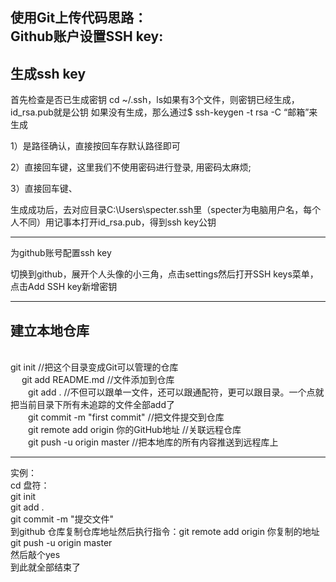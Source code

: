 使用Git上传代码思路：
<br/>
Github账户设置SSH key:<br/>
---
 生成ssh key
-------
首先检查是否已生成密钥 cd ~/.ssh，ls如果有3个文件，则密钥已经生成，id_rsa.pub就是公钥
如果没有生成，那么通过$ ssh-keygen -t rsa -C “邮箱”来生成


1）是路径确认，直接按回车存默认路径即可

2）直接回车键，这里我们不使用密码进行登录, 用密码太麻烦;

3）直接回车键、

生成成功后，去对应目录C:\Users\specter\.ssh里（specter为电脑用户名，每个人不同）用记事本打开id_rsa.pub，得到ssh key公钥

---
为github账号配置ssh key

切换到github，展开个人头像的小三角，点击settings然后打开SSH keys菜单， 点击Add SSH key新增密钥

---
建立本地仓库
---
<br/>
    git init //把这个目录变成Git可以管理的仓库 <br/>
 　 git add README.md //文件添加到仓库<br/>
　　git add . //不但可以跟单一文件，还可以跟通配符，更可以跟目录。一个点就把当前目录下所有未追踪的文件全部add了 <br/>
　　git commit -m "first commit" //把文件提交到仓库<br/>
　　git remote add origin 你的GitHub地址 //关联远程仓库<br/>
　　git push -u origin master //把本地库的所有内容推送到远程库上<br/>

---
实例：<br/>
	cd 盘符：<br/>
	git init <br/>
    git add . <br/>
	git commit -m "提交文件"  <br/>
	到github 仓库复制仓库地址然后执行指令：git remote add origin 你复制的地址<br/>
	git push -u origin master <br/>
	然后敲个yes <br/>
	到此就全部结束了

	

